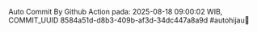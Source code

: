 Auto Commit By Github Action pada: 2025-08-18 09:00:02 WIB, COMMIT_UUID 8584a51d-d8b3-409b-af3d-34dc447a8a9d #autohijau🗿
